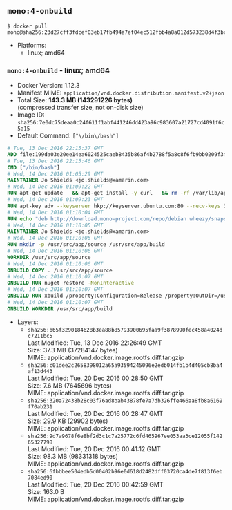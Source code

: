 ## `mono:4-onbuild`

```console
$ docker pull mono@sha256:23d27cff3fdcef03eb17fb494a7ef04ec512fbb4a8a012d573238d4f3bc572d5
```

-	Platforms:
	-	linux; amd64

### `mono:4-onbuild` - linux; amd64

-	Docker Version: 1.12.3
-	Manifest MIME: `application/vnd.docker.distribution.manifest.v2+json`
-	Total Size: **143.3 MB (143291226 bytes)**  
	(compressed transfer size, not on-disk size)
-	Image ID: `sha256:7e0dc75deaa0c24f611f1abf441246dd423a96c983607a21727cd4091f6c5a15`
-	Default Command: `["\/bin\/bash"]`

```dockerfile
# Tue, 13 Dec 2016 22:15:37 GMT
ADD file:199da03e20ee14ea6024525caeb8435b86af4b2788f5a8c8f6fb9bb0209f3fff in / 
# Tue, 13 Dec 2016 22:15:46 GMT
CMD ["/bin/bash"]
# Wed, 14 Dec 2016 01:05:29 GMT
MAINTAINER Jo Shields <jo.shields@xamarin.com>
# Wed, 14 Dec 2016 01:09:22 GMT
RUN apt-get update   && apt-get install -y curl   && rm -rf /var/lib/apt/lists/*
# Wed, 14 Dec 2016 01:09:23 GMT
RUN apt-key adv --keyserver hkp://keyserver.ubuntu.com:80 --recv-keys 3FA7E0328081BFF6A14DA29AA6A19B38D3D831EF
# Wed, 14 Dec 2016 01:10:04 GMT
RUN echo "deb http://download.mono-project.com/repo/debian wheezy/snapshots/4.6.2.7 main" > /etc/apt/sources.list.d/mono-xamarin.list   && apt-get update   && apt-get install -y binutils mono-devel ca-certificates-mono fsharp mono-vbnc nuget referenceassemblies-pcl   && rm -rf /var/lib/apt/lists/* /tmp/*
# Wed, 14 Dec 2016 01:10:05 GMT
MAINTAINER Jo Shields <jo.shields@xamarin.com>
# Wed, 14 Dec 2016 01:10:06 GMT
RUN mkdir -p /usr/src/app/source /usr/src/app/build
# Wed, 14 Dec 2016 01:10:06 GMT
WORKDIR /usr/src/app/source
# Wed, 14 Dec 2016 01:10:06 GMT
ONBUILD COPY . /usr/src/app/source
# Wed, 14 Dec 2016 01:10:07 GMT
ONBUILD RUN nuget restore -NonInteractive
# Wed, 14 Dec 2016 01:10:07 GMT
ONBUILD RUN xbuild /property:Configuration=Release /property:OutDir=/usr/src/app/build/
# Wed, 14 Dec 2016 01:10:07 GMT
ONBUILD WORKDIR /usr/src/app/build
```

-	Layers:
	-	`sha256:b65f3290184628b3ea88b85793900695faa9f3878990fec458a4024dc7211bc5`  
		Last Modified: Tue, 13 Dec 2016 22:26:49 GMT  
		Size: 37.3 MB (37284147 bytes)  
		MIME: application/vnd.docker.image.rootfs.diff.tar.gzip
	-	`sha256:c01dee2c2658398012a65a93594245096e2edb014fb1b4d405cb8ba4af13d443`  
		Last Modified: Tue, 20 Dec 2016 00:28:50 GMT  
		Size: 7.6 MB (7645696 bytes)  
		MIME: application/vnd.docker.image.rootfs.diff.tar.gzip
	-	`sha256:320a72438b28c03f76ad8bab43878fe7a7db326ffe466aa8fb8a6169f70ab231`  
		Last Modified: Tue, 20 Dec 2016 00:28:47 GMT  
		Size: 29.9 KB (29902 bytes)  
		MIME: application/vnd.docker.image.rootfs.diff.tar.gzip
	-	`sha256:9d7a9678f6e8bf2d3c1c7a25772c6fd465967ee053aa3ce12055f14265327798`  
		Last Modified: Tue, 20 Dec 2016 00:41:12 GMT  
		Size: 98.3 MB (98331318 bytes)  
		MIME: application/vnd.docker.image.rootfs.diff.tar.gzip
	-	`sha256:6fbbbee504edb5d00402b96e0d618d2482dff03720ca4de7f813f6eb7084ed90`  
		Last Modified: Tue, 20 Dec 2016 00:42:59 GMT  
		Size: 163.0 B  
		MIME: application/vnd.docker.image.rootfs.diff.tar.gzip
